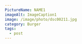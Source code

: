 ```yaml
---
PictureName: NAME1
imageAlt: ImageCaption1
image: /image/photo/dsc00211.jpg
category: Burger
tags:
  - post
---
```

